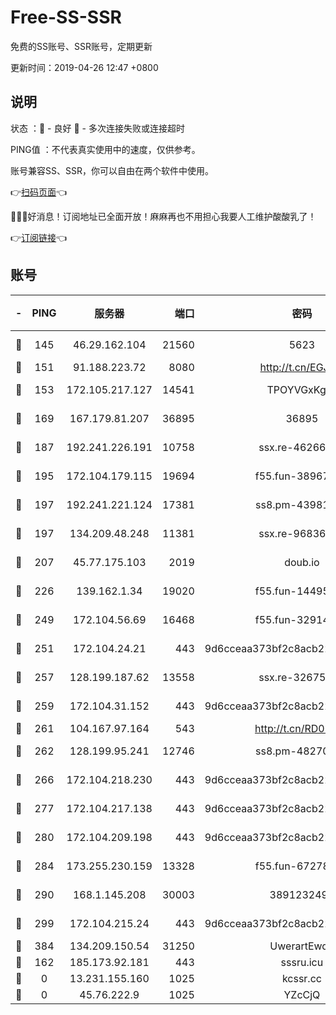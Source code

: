 # Free-SS-SSR

免费的SS账号、SSR账号，定期更新

更新时间：2019-04-26 12:47 +0800

## 说明

状态     ：🙂 - 良好 🙁 - 多次连接失败或连接超时

PING值   ：不代表真实使用中的速度，仅供参考。

账号兼容SS、SSR，你可以自由在两个软件中使用。

👉[扫码页面](https://liesauer.github.io/Free-SS-SSR/)👈

🎉🎉🎉好消息！订阅地址已全面开放！麻麻再也不用担心我要人工维护酸酸乳了！

👉[订阅链接](https://www.liesauer.net/yogurt/subscribe?ACCESS_TOKEN=DAYxR3mMaZAsaqUb)👈

## 账号

|-|PING|服务器|端口|密码|加密方式|区域|
|:----:|:----:|:-----:|-----:|:----:|:----:|:----:|
|🙂|145|46.29.162.104|21560|5623|aes-128-ctr|RU|
|🙂|151|91.188.223.72|8080|http://t.cn/EGJIyrl|rc4-md5|RU|
|🙂|153|172.105.217.127|14541|TPOYVGxKglpi|aes-256-cfb|JP|
|🙂|169|167.179.81.207|36895|36895|aes-256-cfb|JP|
|🙂|187|192.241.226.191|10758|ssx.re-46266917|aes-256-cfb|US|
|🙂|195|172.104.179.115|19694|f55.fun-38967264|aes-256-cfb|SG|
|🙂|197|192.241.221.124|17381|ss8.pm-43981426|aes-256-cfb|US|
|🙂|197|134.209.48.248|11381|ssx.re-96836454|aes-256-cfb|US|
|🙂|207|45.77.175.103|2019|doub.io|aes-128-ctr|SG|
|🙂|226|139.162.1.34|19020|f55.fun-14495411|aes-256-cfb|SG|
|🙂|249|172.104.56.69|16468|f55.fun-32914277|aes-256-cfb|SG|
|🙂|251|172.104.24.21|443|9d6cceaa373bf2c8acb22e60b6a58be6|aes-256-cfb|US|
|🙂|257|128.199.187.62|13558|ssx.re-32675545|aes-256-cfb|SG|
|🙂|259|172.104.31.152|443|9d6cceaa373bf2c8acb22e60b6a58be6|aes-256-cfb|US|
|🙂|261|104.167.97.164|543|http://t.cn/RD0D7sx|rc4-md5|CA|
|🙂|262|128.199.95.241|12746|ss8.pm-48270505|aes-256-cfb|SG|
|🙂|266|172.104.218.230|443|9d6cceaa373bf2c8acb22e60b6a58be6|aes-256-cfb|US|
|🙂|277|172.104.217.138|443|9d6cceaa373bf2c8acb22e60b6a58be6|aes-256-cfb|US|
|🙂|280|172.104.209.198|443|9d6cceaa373bf2c8acb22e60b6a58be6|aes-256-cfb|US|
|🙂|284|173.255.230.159|13328|f55.fun-67278119|aes-256-cfb|US|
|🙂|290|168.1.145.208|30003|3891232494|aes-256-cfb|AU|
|🙂|299|172.104.215.24|443|9d6cceaa373bf2c8acb22e60b6a58be6|aes-256-cfb|US|
|🙂|384|134.209.150.54|31250|UwerartEwqe|chacha20|IN|
|🙂|162|185.173.92.181|443|sssru.icu|rc4-md5|RU|
|🙁|0|13.231.155.160|1025|kcssr.cc|rc4-md5|JP|
|🙁|0|45.76.222.9|1025|YZcCjQ|rc4-md5|JP|
